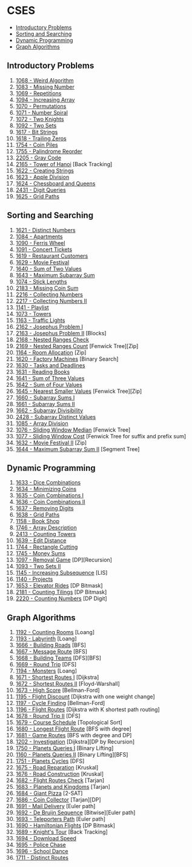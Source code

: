 # CSES

- [Introductory Problems](#Introductory-Problems)
- [Sorting and Searching](#Sorting-and-Searching)
- [Dynamic Programming](#Dynamic-Programming)
- [Graph Algorithms](#Graph-Algorithms)

## Introductory Problems

1. [1068 - Weird Algorithm](1068%20-%20Weird%20Algorithm.cpp)
1. [1083 - Missing Number](1083%20-%20Missing%20Number.cpp)
1. [1069 - Repetitions](1069%20-%20Repetitions.cpp)
1. [1094 - Increasing Array](1094%20-%20Increasing%20Array.cpp)
1. [1070 - Permutations](1070%20-%20Permutations.cpp)
1. [1071 - Number Spiral](1071%20-%20Number%20Spiral.cpp)
1. [1072 - Two Knights](1072%20-%20Two%20Knights.cpp)
1. [1092 - Two Sets](1092%20-%20Two%20Sets.cpp)
1. [1617 - Bit Strings](1617%20-%20Bit%20Strings.cpp)
1. [1618 - Trailing Zeros](1618%20-%20Trailing%20Zeros.cpp)
1. [1754 - Coin Piles](1754%20-%20Coin%20Piles.cpp)
1. [1755 - Palindrome Reorder](1755%20-%20Palindrome%20Reorder.cpp)
1. [2205 - Gray Code](2205%20-%20Gray%20Code.cpp)
1. [2165 - Tower of Hanoi](2165%20-%20Tower%20of%20Hanoi.cpp) [Back Tracking]
1. [1622 - Creating Strings](1622%20-%20Creating%20Strings.cpp)
1. [1623 - Apple Division](1623%20-%20Apple%20Division.cpp)
1. [1624 - Chessboard and Queens](1624%20-%20Chessboard%20and%20Queens.cpp)
1. [2431 - Digit Queries](2431%20-%20Digit%20Queries.cpp)
1. [1625 - Grid Paths](1625%20-%20Grid%20Paths.cpp)

## Sorting and Searching
1. [1621 - Distinct Numbers](1621%20-%20Distinct%20Numbers.cpp)
1. [1084 - Apartments](1084%20-%20Apartments.cpp)
1. [1090 - Ferris Wheel](1090%20-%20Ferris%20Wheel.cpp)
1. [1091 - Concert Tickets](1091%20-%20Concert%20Tickets.cpp)
1. [1619 - Restaurant Customers](1619%20-%20Restaurant%20Customers.cpp)
1. [1629 - Movie Festival](1629%20-%20Movie%20Festival.cpp)
1. [1640 - Sum of Two Values](1640%20-%20Sum%20of%20Two%20Values.cpp)
1. [1643 - Maximum Subarray Sum](1643%20-%20Maximum%20Subarray%20Sum.cpp)
1. [1074 - Stick Lengths](1074%20-%20Stick%20Lengths.cpp)
1. [2183 - Missing Coin Sum](2183%20-%20Missing%20Coin%20Sum.cpp)
1. [2216 - Collecting Numbers](2216%20-%20Collecting%20Numbers.cpp)
1. [2217 - Collecting Numbers II](2217%20-%20Collecting%20Numbers%20II.cpp)
1. [1141 - Playlist](1141%20-%20Playlist.cpp)
1. [1073 - Towers](1073%20-%20Towers.cpp)
1. [1163 - Traffic Lights](1163%20-%20Traffic%20Lights.cpp)
1. [2162 - Josephus Problem I](2162%20-%20Josephus%20Problem%20I.cpp)
1. [2163 - Josephus Problem II](2163%20-%20Josephus%20Problem%20II.cpp) [Blocks]
1. [2168 - Nested Ranges Check](2168%20-%20Nested%20Ranges%20Check.cpp)
1. [2169 - Nested Ranges Count](2169%20-%20Nested%20Ranges%20Count.cpp) [Fenwick Tree][Zip]
1. [1164 - Room Allocation](1164%20-%20Room%20Allocation.cpp) [Zip]
1. [1620 - Factory Machines](1620%20-%20Factory%20Machines.cpp) [Binary Search]
1. [1630 - Tasks and Deadlines](1630%20-%20Tasks%20and%20Deadlines.cpp)
1. [1631 - Reading Books](1631%20-%20Reading%20Books.cpp)
1. [1641 - Sum of Three Values](1641%20-%20Sum%20of%20Three%20Values.cpp)
1. [1642 - Sum of Four Values](1642%20-%20Sum%20of%20Four%20Values.cpp)
1. [1645 - Nearest Smaller Values](1645%20-%20Nearest%20Smaller%20Values.cpp) [Fenwick Tree][Zip]
1. [1660 - Subarray Sums I](1660%20-%20Subarray%20Sums%20I.cpp)
1. [1661 - Subarray Sums II](1661%20-%20Subarray%20Sums%20II.cpp)
1. [1662 - Subarray Divisibility](1662%20-%20Subarray%20Divisibility.cpp)
1. [2428 - Subarray Distinct Values](2428%20-%20Subarray%20Distinct%20Values.cpp)
1. [1085 - Array Division](1085%20-%20Array%20Division.cpp)
1. [1076 - Sliding Window Median](1076%20-%20Sliding%20Window%20Median.cpp) [Fenwick Tree]
1. [1077 - Sliding Window Cost](1077%20-%20Sliding%20Window%20Cost.cpp) [Fenwick Tree for suffix and prefix sum]
1. [1632 - Movie Festival II](1632%20-%20Movie%20Festival%20II.cpp) [Zip]
1. [1644 - Maximum Subarray Sum II](1644%20-%20Maximum%20Subarray%20Sum%20II.cpp) [Segment Tree]

## Dynamic Programming
1. [1633 - Dice Combinations](1633%20-%20Dice%20Combinations.cpp)
1. [1634 - Minimizing Coins](1634%20-%20Minimizing%20Coins.cpp)
1. [1635 - Coin Combinations I](1635%20-%20Coin%20Combinations%20I.cpp)
1. [1636 - Coin Combinations II](1636%20-%20Coin%20Combinations%20II.cpp)
1. [1637 - Removing Digits](1637%20-%20Removing%20Digits.cpp)
1. [1638 - Grid Paths](1638%20-%20Grid%20Paths.cpp)
1. [1158 - Book Shop](1158%20-%20Book%20Shop.cpp)
1. [1746 - Array Description](1746%20-%20Array%20Description.cpp)
1. [2413 - Counting Towers](2413%20-%20Counting%20Towers.cpp)
1. [1639 - Edit Distance](1639%20-%20Edit%20Distance.cpp)
1. [1744 - Rectangle Cutting](1744%20-%20Rectangle%20Cutting.cpp)
1. [1745 - Money Sums](1745%20-%20Money%20Sums.cpp)
1. [1097 - Removal Game](1097%20-%20Removal%20Game.cpp) [DP][Recursion]
1. [1093 - Two Sets II](1093%20-%20Two%20Sets%20II.cpp)
1. [1145 - Increasing Subsequence](1145%20-%20Increasing%20Subsequence.cpp) [LIS]
1. [1140 - Projects](1140%20-%20Projects.cpp)
1. [1653 - Elevator Rides](1653%20-%20Elevator%20Rides.cpp) [DP Bitmask]
1. [2181 - Counting Tilings](2181%20-%20Counting%20Tilings.cpp) [DP Bitmask]
1. [2220 - Counting Numbers](2220%20-%20Counting%20Numbers.cpp) [DP Digit]

## Graph Algorithms
1. [1192 - Counting Rooms](1192%20-%20Counting%20Rooms.cpp) [Loang]
1. [1193 - Labyrinth](1193%20-%20Labyrinth.cpp) [Loang]
1. [1666 - Building Roads](1666%20-%20Building%20Roads.cpp) [BFS]
1. [1667 - Message Route](1667%20-%20Message%20Route.cpp) [BFS]
1. [1668 - Building Teams](1668%20-%20Building%20Teams.cpp) [DFS][BFS]
1. [1669 - Round Trip](1669%20-%20Round%20Trip.cpp) [DFS]
1. [1194 - Monsters](1194%20-%20Monsters.cpp) [Loang]
1. [1671 - Shortest Routes I](1671%20-%20Shortest%20Routes%20I.cpp) [Dijkstra]
1. [1672 - Shortest Routes II](1672%20-%20Shortest%20Routes%20II.cpp) [Floyd-Warshall]
1. [1673 - High Score](1673%20-%20High%20Score.cpp) [Bellman-Ford]
1. [1195 - Flight Discount](1195%20-%20Flight%20Discount.cpp) [Dijkstra with one weight change]
1. [1197 - Cycle Finding](1197%20-%20Cycle%20Finding.cpp) [Bellman-Ford]
1. [1196 - Flight Routes](1196%20-%20Flight%20Routes.cpp) [Dijkstra with K shortest path routing]
1. [1678 - Round Trip II](1678%20-%20Round%20Trip%20II.cpp) [DFS]
1. [1679 - Course Schedule](1679%20-%20Course%20Schedule.cpp) [Topological Sort]
1. [1680 - Longest Flight Route](1680%20-%20Longest%20Flight%20Route.cpp) [BFS with degree]
1. [1681 - Game Routes](1681%20-%20Game%20Routes.cpp) [BFS with degree and DP]
1. [1202 - Investigation](1202%20-%20Investigation.cpp) [Dijkstra][DP by Recursion]
1. [1750 - Planets Queries I](1750%20-%20Planets%20Queries%20I.cpp) [Binary Lifting]
1. [1160 - Planets Queries II](1160%20-%20Planets%20Queries%20II.cpp) [Binary Lifting][BFS]
1. [1751 - Planets Cycles](1751%20-%20Planets%20Cycles.cpp) [DFS]
1. [1675 - Road Reparation](1675%20-%20Road%20Reparation.cpp) [Kruskal]
1. [1676 - Road Construction](1676%20-%20Road%20Construction.cpp) [Kruskal]
1. [1682 - Flight Routes Check](1682%20-%20Flight%20Routes%20Check.cpp) [Tarjan]
1. [1683 - Planets and Kingdoms](1683%20-%20Planets%20and%20Kingdoms.cpp) [Tarjan]
1. [1684 - Giant Pizza](1684%20-%20Giant%20Pizza.cpp) [2-SAT]
1. [1686 - Coin Collector](1686%20-%20Coin%20Collector.cpp) [Tarjan][DP]
1. [1691 - Mail Delivery](1691%20-%20Mail%20Delivery.cpp) [Euler path]
1. [1692 - De Bruijn Sequence](1692%20-%20De%20Bruijn%20Sequence.cpp) [Bitwise][Euler path]
1. [1693 - Teleporters Path](1693%20-%20Teleporters%20Path.cpp) [Euler path]
1. [1690 - Hamiltonian Flights](1690%20-%20Hamiltonian%20Flights.cpp) [DP Bitmask]
1. [1689 - Knight's Tour](1689%20-%20Knight's%20Tour.cpp) [Back Tracking]
1. [1694 - Download Speed](1694%20-%20Download%20Speed.cpp)
1. [1695 - Police Chase](1695%20-%20Police%20Chase.cpp)
1. [1696 - School Dance](1696%20-%20School%20Dance.cpp)
1. [1711 - Distinct Routes](1711%20-%20Distinct%20Routes.cpp)
